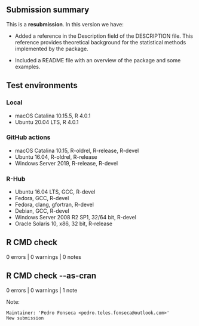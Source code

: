 
## Submission summary

This is a **resubmission**. In this version we have:

* Added a reference in the Description field of the DESCRIPTION file. This reference provides theoretical background for the statistical methods implemented by the package. 

* Included a README file with an overview of the package and some examples.

## Test environments

### Local 

* macOS Catalina 10.15.5, R 4.0.1
* Ubuntu 20.04 LTS, R 4.0.1

### GitHub actions

* macOS Catalina 10.15, R-oldrel, R-release, R-devel  
* Ubuntu 16.04, R-oldrel, R-release
* Windows Server 2019, R-release, R-devel  

### R-Hub

* Ubuntu 16.04 LTS, GCC, R-devel
* Fedora, GCC, R-devel
* Fedora, clang, gfortran, R-devel
* Debian, GCC, R-devel
* Windows Server 2008 R2 SP1, 32/64 bit, R-devel
* Oracle Solaris 10, x86, 32 bit, R-release

## R CMD check

0 errors | 0 warnings | 0 notes

## R CMD check --as-cran

0 errors | 0 warnings | 1 note

Note:

```{r}
Maintainer: 'Pedro Fonseca <pedro.teles.fonseca@outlook.com>'
New submission
```

